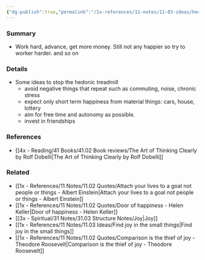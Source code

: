 ```yaml
---
{"dg-publish":true,"permalink":"/1x-references/11-notes/11-03-ideas/hedonic-treadmill/","title":"Hedonic Treadmill","created":"2024-02-14T20:18:31.023+03:00","updated":"2024-02-14T20:18:31.023+03:00"}
---
```



### Summary
- Work hard, advance, get more money. Still not any happier so try to worker harder. and so on

### Details
- Some ideas to stop the hedonic treadmill
	- avoid negative things that repeat such as commuting, noise, chronic stress
	- expect only short term happiness from material things: cars, house, lottery
	- aim for free time and autonomy as possible.
	- invest in friendships

### References
- [[4x - Reading/41 Books/41.02 Book reviews/The Art of Thinking Clearly by Rolf Dobelli\|The Art of Thinking Clearly by Rolf Dobelli]]

### Related
- [[1x - References/11 Notes/11.02 Quotes/Attach your lives to a goal not people or things - Albert Einstein\|Attach your lives to a goal not people or things - Albert Einstein]]
- [[1x - References/11 Notes/11.02 Quotes/Door of happiness - Helen Keller\|Door of happiness - Helen Keller]]
- [[3x - Spiritual/31 Notes/31.03 Structure Notes/Joy\|Joy]]
- [[1x - References/11 Notes/11.03 Ideas/Find joy in the small things\|Find joy in the small things]]
- [[1x - References/11 Notes/11.02 Quotes/Comparison is the thief of joy - Theodore Roosevelt\|Comparison is the thief of joy - Theodore Roosevelt]]